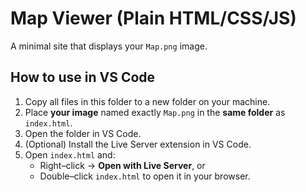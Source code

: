 # Map Viewer (Plain HTML/CSS/JS)
A minimal site that displays your `Map.png` image.

## How to use in VS Code
1. Copy all files in this folder to a new folder on your machine.
2. Place **your image** named exactly `Map.png` in the **same folder** as `index.html`.
3. Open the folder in VS Code.
4. (Optional) Install the Live Server extension in VS Code.
5. Open `index.html` and:
   - Right–click → **Open with Live Server**, or
   - Double–click `index.html` to open it in your browser.
